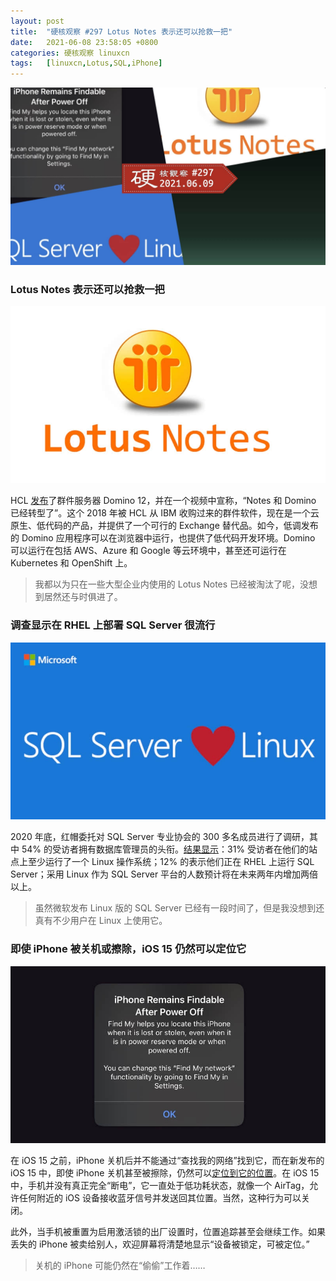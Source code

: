 ```yaml
---
layout: post
title:	"硬核观察 #297 Lotus Notes 表示还可以抢救一把"
date:	2021-06-08 23:58:05 +0800 
categories:	硬核观察 linuxcn 
tags:	[linuxcn,Lotus,SQL,iPhone]
---
```



![](/Asserts/Images/album/202106/08/235700imeu1fdzffud61dj.jpg)


### Lotus Notes 表示还可以抢救一把


![](/Asserts/Images/album/202106/08/235714fjjzmcpmopjrcuur.jpg)


HCL [发布](https://www.theregister.com/2021/06/08/hcl_domino_12_debuts/)了群件服务器 Domino 12，并在一个视频中宣称，“Notes 和 Domino 已经转型了”。这个 2018 年被 HCL 从 IBM 收购过来的群件软件，现在是一个云原生、低代码的产品，并提供了一个可行的 Exchange 替代品。如今，低调发布的 Domino 应用程序可以在浏览器中运行，也提供了低代码开发环境。Domino 可以运行在包括 AWS、Azure 和 Google 等云环境中，甚至还可运行在 Kubernetes 和 OpenShift 上。



> 
> 我都以为只在一些大型企业内使用的 Lotus Notes 已经被淘汰了呢，没想到居然还与时俱进了。
> 
> 
> 


### 调查显示在 RHEL 上部署 SQL Server 很流行


![](/Asserts/Images/album/202106/08/235735xm8f8spzqkfmqpik.jpg)


2020 年底，红帽委托对 SQL Server 专业协会的 300 多名成员进行了调研，其中 54% 的受访者拥有数据库管理员的头衔。[结果显示](https://mp.weixin.qq.com/s/fmWlkkw0FJrxKNioiz5aGg)：31% 受访者在他们的站点上至少运行了一个 Linux 操作系统；12% 的表示他们正在 RHEL 上运行 SQL Server；采用 Linux 作为 SQL Server 平台的人数预计将在未来两年内增加两倍以上。



> 
> 虽然微软发布 Linux 版的 SQL Server 已经有一段时间了，但是我没想到还真有不少用户在 Linux 上使用它。
> 
> 
> 


### 即使 iPhone 被关机或擦除，iOS 15 仍然可以定位它


![](/Asserts/Images/album/202106/08/235750osonojoejoju8csm.jpg)


在 iOS 15 之前，iPhone 关机后并不能通过“查找我的网络”找到它，而在新发布的 iOS 15 中，即使 iPhone 关机甚至被擦除，仍然可以[定位到它的位置](https://9to5mac.com/2021/06/07/ios-15-find-my-network-can-find-your-iphone-when-it-is-powered-off/)。在 iOS 15 中，手机并没有真正完全“断电”，它一直处于低功耗状态，就像一个 AirTag，允许任何附近的 iOS 设备接收蓝牙信号并发送回其位置。当然，这种行为可以关闭。


此外，当手机被重置为启用激活锁的出厂设置时，位置追踪甚至会继续工作。如果丢失的 iPhone 被卖给别人，欢迎屏幕将清楚地显示“设备被锁定，可被定位。”



> 
> 关机的 iPhone 可能仍然在“偷偷”工作着……
> 
> 
>

